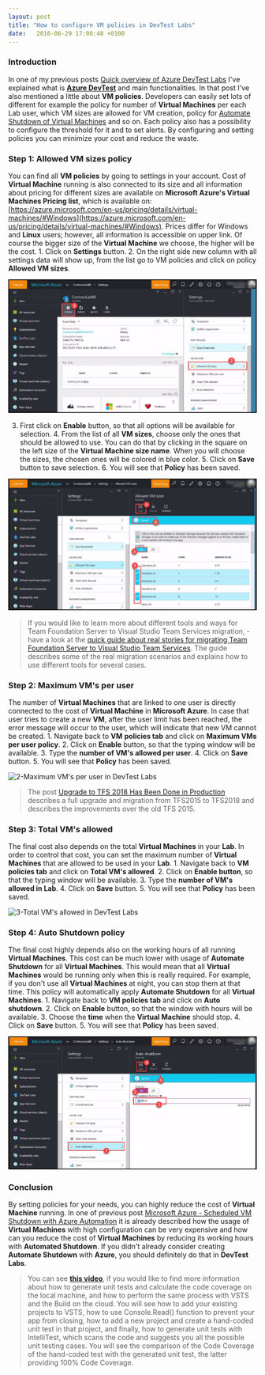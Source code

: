 ```yaml
---
layout: post
title: "How to configure VM policies in DevTest Labs"
date:   2016-06-29 17:06:48 +0100
---
```


### Introduction

In one of my previous posts [Quick overview of Azure DevTest Labs](https://mohamedradwan-devops.github.io/posts/quick-overview-of-azure-devtest-labs/) I\'ve explained what is **[Azure DevTest](https://azure.microsoft.com/en-us/services/devtest-lab/)** and main functionalities. In that post
I\'ve also mentioned a little about **VM policies**. Developers can
easily set lots of different for example the policy for number of
**Virtual Machines** per each Lab user, which VM sizes are allowed for
VM creation, policy for [Automate Shutdown of Virtual
Machines](https://mohamedradwan-devops.github.io/postsmicrosoft-azure-scheduled-vm-shutdown-with-azure-automation/) and so on. Each policy also has a possibility
to configure the threshold for it and to set alerts. By configuring and
setting policies you can minimize your cost and reduce the waste.

### Step 1: Allowed VM sizes policy 

You can find all **VM policies** by going to settings in your account.
Cost of **Virtual Machine** running is also connected to its size and
all information about pricing for different sizes are available on
**Microsoft Azure\'s Virtual Machines Pricing list**, which is available
on:
[https://azure.microsoft.com/en-us/pricing/details/virtual-machines/#Windows](https://azure.microsoft.com/en-us/pricing/details/virtual-machines/#Windows). Prices differ for Windows and **Linux**
users; however, all information is accessible on upper link. Of course
the bigger size of the **Virtual Machine** we choose, the higher will be
the cost. 1. Click on **Settings** button. 2. On the right side new
column with all settings data will show up, from the list go to VM
policies and click on policy **Allowed VM sizes**. 

![1-1 Adding VM sizes policy in DevTest Labs](/assets/img/2016/06/1-1-Adding-VM-sizes-policy-in-DevTest-Labs.jpg "1-1 Adding VM sizes policy in DevTest Labs")

3. First click on **Enable** button, so that all options will be
available for selection. 4. From the list of all **VM sizes**, choose
only the ones that should be allowed to use. You can do that by clicking
in the square on the left size of the **Virtual Machine size name**.
When you will choose the sizes, the chosen ones will be colored in blue
color. 5. Click on **Save** button to save selection. 6. You will see
that **Policy** has been saved. 

![1-2 Allowed VM sizes policy in DevTest Labs](/assets/img/2016/06/1-2-Allowed-VM-sizes-policy-in-DevTest-Labs.jpg "1-2 Allowed VM sizes policy in DevTest Labs")

>If you would like to learn more about different tools
and ways for Team Foundation Server to Visual Studio Team Services
migration, - have a look at the [quick guide about real stories for migrating Team Foundation Server to Visual Studio Team Services](https://mohamedradwan-devops.github.io/posts/published-a-quick-guide-about-real-stories-for-migrating-team-foundation-server-to-visual-studio-team-services/).
The guide describes some of the real migration scenarios and explains
how to use different tools for several cases.


### Step 2: Maximum VM\'s per user 

The number of **Virtual Machines** that are linked to one user is
directly connected to the cost of **Virtual Machine** in **Microsoft
Azure**. In case that user tries to create a new **VM**, after the user
limit has been reached, the error message will occur to the user, which
will indicate that new VM cannot be created. 1. Navigate back to **VM**
**policies tab** and click on **Maximum VMs per user policy**. 2. Click
on **Enable** button, so that the typing window will be available. 3.
Type the **number of VM\'s allowed per user**. 4. Click on **Save**
button. 5. You will see that **Policy** has been saved. 

![2-Maximum VM\'s per user in DevTest Labs](/assets/img/2016/06/2-Maximum-VM's-per-user-in-DevTest-Labs.jpg "2-Maximum VM's per user in DevTest Labs")


>The post [Upgrade to TFS 2018 Has Been Done in
Production](https://mohamedradwan-devops.github.io/posts/upgrade-to-tfs-2018-has-been-done-in-production/)
describes a full upgrade and migration from TFS2015 to TFS2018 and
describes the improvements over the old TFS 2015.


### Step 3: Total VM\'s allowed

The final cost also depends on the total **Virtual Machines** in your
**Lab**. In order to control that cost, you can set the maximum number
of **Virtual Machines** that are allowed to be used in your **Lab**. 1.
Navigate back to **VM policies tab** and click on **Total VM\'s
allowed**. 2. Click on **Enable button**, so that the typing window will
be available. 3. Type the **number of VM\'s allowed in Lab**. 4. Click
on **Save** button. 5. You will see that **Policy** has been saved.

![3-Total VM\'s allowed in DevTest Labs](/assets/img/2016/06/3-Total-VM's-allowed-in-DevTest-Labs.jpg "3-Total VM's allowed in DevTest Labs")

### Step 4: Auto Shutdown policy 

The final cost highly depends also on the working hours of all running
**Virtual Machines**. This cost can be much lower with usage of
**Automate Shutdown** for all **Virtual Machines**. This would mean that
all **Virtual Machines** would be running only when this is really
required. For example, if you don\'t use all **Virtual Machines** at
night, you can stop them at that time. This policy will automatically
apply **Automate Shutdown** for all **Virtual Machines**. 1. Navigate
back to **VM policies tab** and click on **Auto shutdown**. 2. Click on
**Enable** button, so that the window with hours will be available. 3.
Choose the **time** when the **Virtual Machine** should stop. 4. Click
on **Save** button. 5. You will see that **Policy** has been saved.

![4-Auto Shutdown policy in DevTest Labs](/assets/img/2016/06/4-Auto-Shutdown-policy-in-DevTest-Labs.jpg "4-Auto Shutdown policy in DevTest Labs")

### Conclusion 

By setting policies for your needs, you can highly reduce the cost of
**Virtual Machine** running. In one of previous post [Microsoft Azure - Scheduled VM Shutdown with Azure Automation](https://mohamedradwan-devops.github.io/posts/microsoft-azure-scheduled-vm-shutdown-with-azure-automation/) it is already described  how the usage of
**Virtual Machines** with high configuration can be very expensive and
how can you reduce the cost of **Virtual Machines** by reducing its
working hours with **Automated Shutdown**. If you didn\'t already
consider creating **Automate Shutdown** with **Azure**, you should
definitely do that in **DevTest Labs**.

>You can see **[this video](https://www.youtube.com/watch?v=drPJmvZZ0gs)**, if you would like
to find more information about how to generate unit tests and calculate
the code coverage on the local machine, and how to perform the same
process with VSTS and the Build on the cloud. You will see how to add
your existing projects to VSTS, how to use Console.Read() function to
prevent your app from closing, how to add a new project and create a
hand-coded unit test in that project, and finally, how to generate unit
tests with IntelliTest, which scans the code and suggests you all the
possible unit testing cases. You will see the comparison of the Code
Coverage of the hand-coded test with the generated unit test, the latter
providing 100% Code Coverage.

